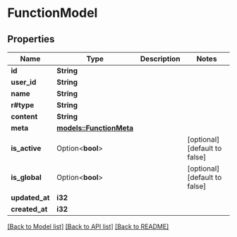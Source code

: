 # FunctionModel

## Properties

Name | Type | Description | Notes
------------ | ------------- | ------------- | -------------
**id** | **String** |  | 
**user_id** | **String** |  | 
**name** | **String** |  | 
**r#type** | **String** |  | 
**content** | **String** |  | 
**meta** | [**models::FunctionMeta**](FunctionMeta.md) |  | 
**is_active** | Option<**bool**> |  | [optional][default to false]
**is_global** | Option<**bool**> |  | [optional][default to false]
**updated_at** | **i32** |  | 
**created_at** | **i32** |  | 

[[Back to Model list]](../README.md#documentation-for-models) [[Back to API list]](../README.md#documentation-for-api-endpoints) [[Back to README]](../README.md)


